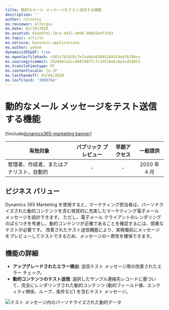 ```yaml
---
title: 動的なメール メッセージをテスト送信する機能
description: ''
author: relnotes
ms.reviewer: alfergus
ms.date: 02/19/2020
ms.assetid: 014e97e2-18ce-e911-a996-000d3a4f3343
ms.topic: article
ms.service: business-applications
ms.author: yukom
dynamics365pdf: true
ms.openlocfilehash: c562c7b2d35c7e7aab9c630952d43f4eb7678bce
ms.sourcegitcommit: 2928661abcc468748ffc7c33516ebc8e3cd5d653
ms.translationtype: HT
ms.contentlocale: ja-JP
ms.lasthandoff: 03/04/2020
ms.locfileid: "3098764"
---
```

# <a name="ability-to-test-send-dynamic-email-messages"></a>動的なメール メッセージをテスト送信する機能
[!include[dynamics365-marketing banner](../includes/dynamics365-marketing.md)]

| 有効対象    |  パブリック プレビュー | 早期アクセス | 一般提供 | 
| ---------- | :----------: |:----------: |:----------: |
|管理者、作成者、またはアナリスト、自動的|-|-| 2020 年 4 月|


## <a name="business-value"></a>ビジネス バリュー
<!-- bv start -->
Dynamics 365 Marketing を使用すると、マーケティング担当者は、パーソナライズされた動的コンテンツを含む視覚的に充実したマーケティング電子メール メッセージを設計できます。 ただし、電子メール クライアントのレンダリングのばらつきを考慮し、動的コンテンツが正確であることを確認するには、慎重なテストが必要です。 改善されたテスト送信機能により、実稼働前にメッセージをプレビューしてテストできるため、メッセージの一貫性を確保できます。
<!-- bv end -->



## <a name="feature-details"></a>機能の詳細
<!--feature detail start -->
- **アップグレードされたエラー検出**: 送信テスト メッセージ用の改善されたエラー チェック。
- **動的コンテンツのテスト送信**: 選択したサンプル連絡先レコードに基づいて、完全にレンダリングされた動的コンテンツ (動的フィールド値、エンティティ関係、ループ、条件など) を含むテスト メッセージ。


<!--feature detail end -->

![テスト メッセージ内のパーソナライズされた動的データ](media/personalizedtestsend.png "テスト メッセージ内のパーソナライズされた動的データ")
<!-- Picture 1 -->








